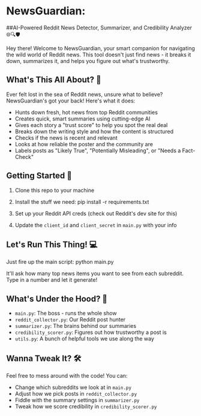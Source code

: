 # NewsGuardian: 
##AI-Powered Reddit News Detector, Summarizer, and Credibility Analyzer 🌐🔍🛡️

Hey there! Welcome to NewsGuardian, your smart companion for navigating the wild world of Reddit news. This tool doesn't just find news - it breaks it down, summarizes it, and helps you figure out what's trustworthy.

## What's This All About? 🤔

Ever felt lost in the sea of Reddit news, unsure what to believe? NewsGuardian's got your back! Here's what it does:

- Hunts down fresh, hot news from top Reddit communities
- Creates quick, smart summaries using cutting-edge AI
- Gives each story a "trust score" to help you spot the real deal
- Breaks down the writing style and how the content is structured
- Checks if the news is recent and relevant
- Looks at how reliable the poster and the community are
- Labels posts as "Likely True", "Potentially Misleading", or "Needs a Fact-Check"


## Getting Started 🚀

1. Clone this repo to your machine
2. Install the stuff we need:
pip install -r requirements.txt


3. Set up your Reddit API creds (check out Reddit's dev site for this)
4. Update the `client_id` and `client_secret` in `main.py` with your info

## Let's Run This Thing! 💻

Just fire up the main script:
python main.py

It'll ask how many top news items you want to see from each subreddit. Type in a number and let it generate!

## What's Under the Hood? 🔧

- `main.py`: The boss - runs the whole show
- `reddit_collector.py`: Our Reddit post hunter
- `summarizer.py`: The brains behind our summaries
- `credibility_scorer.py`: Figures out how trustworthy a post is
- `utils.py`: A bunch of helpful tools we use along the way

## Wanna Tweak It? 🛠️

Feel free to mess around with the code! You can:
- Change which subreddits we look at in `main.py`
- Adjust how we pick posts in `reddit_collector.py`
- Fiddle with the summary settings in `summarizer.py`
- Tweak how we score credibility in `credibility_scorer.py`
